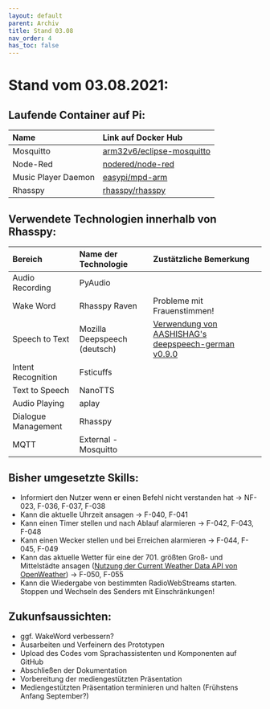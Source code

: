 ```yaml
---
layout: default
parent: Archiv
title: Stand 03.08
nav_order: 4
has_toc: false
---
```



# Stand vom 03.08.2021:
## Laufende Container auf Pi:

| Name | Link auf Docker Hub | 
| :---- | :------------------- | 
| Mosquitto | [arm32v6/eclipse-mosquitto](https://hub.docker.com/r/arm32v6/eclipse-mosquitto) | 
| Node-Red | [nodered/node-red](https://hub.docker.com/r/nodered/node-red) | 
| Music Player Daemon | [easypi/mpd-arm](https://hub.docker.com/r/easypi/mpd-arm) | 
| Rhasspy | [rhasspy/rhasspy](https://hub.docker.com/r/rhasspy/rhasspy) | 

## Verwendete Technologien innerhalb von Rhasspy:

| Bereich | Name der Technologie | Zustätzliche Bemerkung|
| :------- | :-------------------- | :--------------------- |
| Audio Recording | PyAudio | |
| Wake Word | Rhasspy Raven | Probleme mit Frauenstimmen! |
| Speech to Text | Mozilla Deepspeech (deutsch) | [Verwendung von AASHISHAG's deepspeech-german v0.9.0](https://github.com/AASHISHAG/deepspeech-german)
| Intent Recognition | Fsticuffs | |
| Text to Speech | NanoTTS | |
| Audio Playing | aplay | |
| Dialogue Management | Rhasspy | |
| MQTT | External - Mosquitto | |

## Bisher umgesetzte Skills:
- Informiert den Nutzer wenn er einen Befehl nicht verstanden hat -> NF-023, F-036, F-037, F-038
- Kann die aktuelle Uhrzeit ansagen -> F-040, F-041
- Kann einen Timer stellen und nach Ablauf alarmieren -> F-042, F-043, F-048
- Kann einen Wecker stellen und bei Erreichen alarmieren -> F-044, F-045, F-049
- Kann das aktuelle Wetter für eine der 701. größten Groß- und Mittelstädte ansagen ([Nutzung der Current Weather Data API von OpenWeather](https://openweathermap.org/current)) -> F-050, F-055
- Kann die Wiedergabe von bestimmten RadioWebStreams starten. Stoppen und Wechseln des Senders mit Einschränkungen!

## Zukunfsaussichten:
- ggf. WakeWord verbessern?
- Ausarbeiten und Verfeinern des Prototypen
- Upload des Codes vom Sprachassistenten und Komponenten auf GitHub
- Abschließen der Dokumentation 
- Vorbereitung der mediengestützten Präsentation 
- Mediengestützten Präsentation terminieren und halten (Frühstens Anfang September?)



